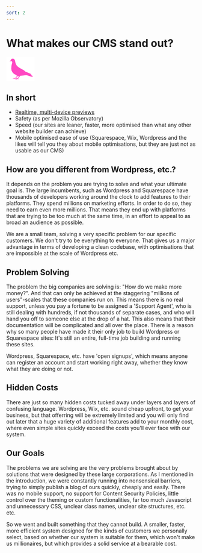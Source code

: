```yaml
---
sort: 2
---
```


# What makes our CMS stand out?

![Image of the Pink Pigeon logo](https://raw.githubusercontent.com/pinkpigeondocs/Pink-Pigeon-Documentation/master/docs/common_elements_images/pp_logo.png)

## In short

- [Realtime, multi-device previews](https://pinkpigeondocs.github.io/Pink-Pigeon-Documentation/7_Previews/1_guide_to_previews.html#realtime-previews)
- Safety (as per Mozilla Observatory)
- Speed (our sites are leaner, faster, more optimised than what any other website builder can achieve)
- Mobile optimised ease of use (Squarespace, Wix, Wordpress and the likes will tell you they about mobile optimisations, but they are just not as usable as our CMS)

## How are you different from Wordpress, etc.?

It depends on the problem you are trying to solve and what your ultimate goal is. The large incumbents, such as Wordpress and Squarespace have thousands of developers working around the clock to add features to their platforms. They spend millions on marketing efforts. In order to do so, they need to earn even more millions. That means they end up with platforms that are trying to be too much at the same time, in an effort to appeal to as broad an audience as possible.

We are a small team, solving a very specific problem for our specific customers. We don't try to be everything to everyone. That gives us a major advantage in terms of developing a clean codebase, with optimisations that are impossible at the scale of Wordpress etc.

## Problem Solving

The problem the big companies are solving is: "How do we make more money?". And that can only be achieved at the staggering "millions of users"-scales that these companies run on. This means there is no real support, unless you pay a fortune to be assigned a 'Support Agent', who is still dealing with hundreds, if not thousands of separate cases, and who will hand you off to someone else at the drop of a hat. This also means that their documentation will be complicated and all over the place. There is a reason why so many people have made it their only job to build Wordpress or Squarespace sites: It's still an entire, full-time job building and running these sites.

Wordpress, Squarespace, etc. have 'open signups', which means anyone can register an account and start working right away, whether they know what they are doing or not.

## Hidden Costs

There are just so many hidden costs tucked away under layers and layers of confusing language. Wordpress, Wix, etc. sound cheap upfront, to get your business, but that offerring will be extremely limited and you will only find out later that a huge variety of additional features add to your monthly cost, where even simple sites quickly exceed the costs you'll ever face with our system.

## Our Goals

The problems we are solving are the very problems brought about by solutions that were designed by these large corporations. As I mentioned in the introduction, we were constantly running into nonsensical barriers, trying to simply publish a blog of ours quickly, cheaply and easily. There was no mobile support, no support for Content Security Policies, little control over the theming or custom functionalities, far too much Javascript and unnecessary CSS, unclear class names, unclear site structures, etc. etc.

So we went and built something that they cannot build. A smaller, faster, more efficient system designed for the kinds of customers we personally select, based on whether our system is suitable for them, which won't make us millionaires, but which provides a solid service at a bearable cost.


